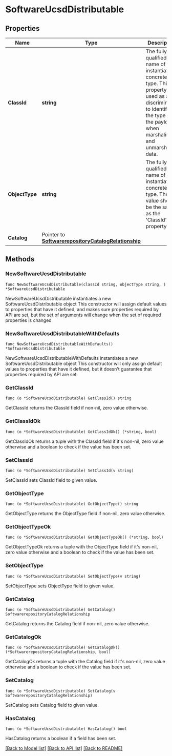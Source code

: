 # SoftwareUcsdDistributable

## Properties

Name | Type | Description | Notes
------------ | ------------- | ------------- | -------------
**ClassId** | **string** | The fully-qualified name of the instantiated, concrete type. This property is used as a discriminator to identify the type of the payload when marshaling and unmarshaling data. | [default to "software.UcsdDistributable"]
**ObjectType** | **string** | The fully-qualified name of the instantiated, concrete type. The value should be the same as the &#39;ClassId&#39; property. | [default to "software.UcsdDistributable"]
**Catalog** | Pointer to [**SoftwarerepositoryCatalogRelationship**](softwarerepository.Catalog.Relationship.md) |  | [optional] 

## Methods

### NewSoftwareUcsdDistributable

`func NewSoftwareUcsdDistributable(classId string, objectType string, ) *SoftwareUcsdDistributable`

NewSoftwareUcsdDistributable instantiates a new SoftwareUcsdDistributable object
This constructor will assign default values to properties that have it defined,
and makes sure properties required by API are set, but the set of arguments
will change when the set of required properties is changed

### NewSoftwareUcsdDistributableWithDefaults

`func NewSoftwareUcsdDistributableWithDefaults() *SoftwareUcsdDistributable`

NewSoftwareUcsdDistributableWithDefaults instantiates a new SoftwareUcsdDistributable object
This constructor will only assign default values to properties that have it defined,
but it doesn't guarantee that properties required by API are set

### GetClassId

`func (o *SoftwareUcsdDistributable) GetClassId() string`

GetClassId returns the ClassId field if non-nil, zero value otherwise.

### GetClassIdOk

`func (o *SoftwareUcsdDistributable) GetClassIdOk() (*string, bool)`

GetClassIdOk returns a tuple with the ClassId field if it's non-nil, zero value otherwise
and a boolean to check if the value has been set.

### SetClassId

`func (o *SoftwareUcsdDistributable) SetClassId(v string)`

SetClassId sets ClassId field to given value.


### GetObjectType

`func (o *SoftwareUcsdDistributable) GetObjectType() string`

GetObjectType returns the ObjectType field if non-nil, zero value otherwise.

### GetObjectTypeOk

`func (o *SoftwareUcsdDistributable) GetObjectTypeOk() (*string, bool)`

GetObjectTypeOk returns a tuple with the ObjectType field if it's non-nil, zero value otherwise
and a boolean to check if the value has been set.

### SetObjectType

`func (o *SoftwareUcsdDistributable) SetObjectType(v string)`

SetObjectType sets ObjectType field to given value.


### GetCatalog

`func (o *SoftwareUcsdDistributable) GetCatalog() SoftwarerepositoryCatalogRelationship`

GetCatalog returns the Catalog field if non-nil, zero value otherwise.

### GetCatalogOk

`func (o *SoftwareUcsdDistributable) GetCatalogOk() (*SoftwarerepositoryCatalogRelationship, bool)`

GetCatalogOk returns a tuple with the Catalog field if it's non-nil, zero value otherwise
and a boolean to check if the value has been set.

### SetCatalog

`func (o *SoftwareUcsdDistributable) SetCatalog(v SoftwarerepositoryCatalogRelationship)`

SetCatalog sets Catalog field to given value.

### HasCatalog

`func (o *SoftwareUcsdDistributable) HasCatalog() bool`

HasCatalog returns a boolean if a field has been set.


[[Back to Model list]](../README.md#documentation-for-models) [[Back to API list]](../README.md#documentation-for-api-endpoints) [[Back to README]](../README.md)


